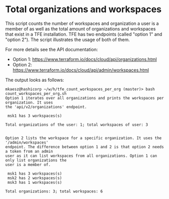# Total organizations and workspaces

This script counts the number of workspaces and organization a user is a member of as well as the total amount of organizations and workspaces that exist in a TFE installation. TFE has two endpoints (called "option 1" and "option 2"). The script illustrates the usage of both of them.

For more details see the API documentation:
* Option 1: https://www.terraform.io/docs/cloud/api/organizations.html
* Option 2: https://www.terraform.io/docs/cloud/api/admin/workspaces.html

The output looks as follows:

```
mkaesz@hashicorp ~/w/h/tfe_count_workspaces_per_org (master)> bash count_workspaces_per_org.sh
Option 1 iterates over all organizations and prints the workspaces per organization. It uses 
the 'api/v2/organizations' endpoint.

 msk1 has 3 workspaces(s)

Total organizations of the user: 1; total workspaces of user: 3


Option 2 lists the workspace for a specific organization. It uses the '/admin/workspaces' 
endpoint. The difference between option 1 and 2 is that option 2 needs a token from an admin 
user as it can list workspaces from all organizations. Option 1 can only list organizations the 
user is a member of.

 msk1 has 3 workspaces(s)
 msk2 has 2 workspaces(s)
 msk3 has 1 workspaces(s)

Total organizations: 3; total workspaces: 6

```

